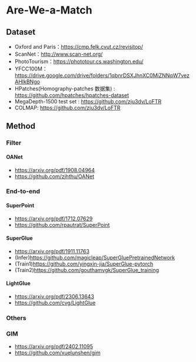 # Are-We-a-Match
## Dataset
- Oxford and Paris：https://cmp.felk.cvut.cz/revisitop/
- ScanNet：http://www.scan-net.org/
- PhotoTourism：https://phototour.cs.washington.edu/
- YFCC100M：https://drive.google.com/drive/folders/1qbnrDSXJhnXC0MiZNNqW7vezAHlkBNgo
- HPatches(Homography-patches 数据集) : https://github.com/hpatches/hpatches-dataset
- MegaDepth-1500 test set : https://github.com/zju3dv/LoFTR
- COLMAP:  https://github.com/zju3dv/LoFTR
## Method
### Filter
#### OANet
- https://arxiv.org/pdf/1908.04964
- https://github.com/zjhthu/OANet
### End-to-end
#### SuperPoint
- https://arxiv.org/pdf/1712.07629
- https://github.com/rpautrat/SuperPoint
#### SuperGlue
- https://arxiv.org/pdf/1911.11763
- (Infer)https://github.com/magicleap/SuperGluePretrainedNetwork
- (Train1)https://github.com/yingxin-jia/SuperGlue-pytorch
- (Train2)https://github.com/gouthamvgk/SuperGlue_training
#### LightGlue
- https://arxiv.org/pdf/2306.13643
- https://github.com/cvg/LightGlue
### Others
### GIM
- https://arxiv.org/pdf/2402.11095
- https://github.com/xuelunshen/gim
